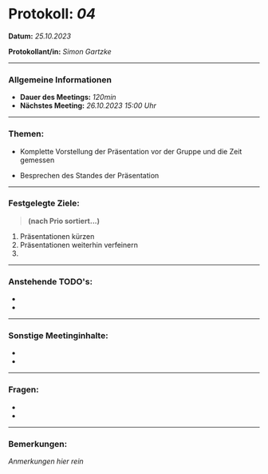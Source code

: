# Protokoll: *04*


**Datum:** *25.10.2023*

**Protokollant/in:** *Simon Gartzke*

---

### Allgemeine Informationen
- **Dauer des Meetings:** *120min*
- **Nächstes Meeting:** *26.10.2023 15:00 Uhr*

---

### Themen:
- Komplette Vorstellung der Präsentation vor der Gruppe und die Zeit gemessen

- Besprechen des Standes der Präsentation
---

### Festgelegte Ziele:
> **(nach Prio sortiert...)**

1. Präsentationen kürzen
2. Präsentationen weiterhin verfeinern 
3. 

---

### Anstehende TODO's:
- 
- 


---

### Sonstige Meetinginhalte:
-   
-   

---

### Fragen:
- 
-  

---

### Bemerkungen:
*Anmerkungen hier rein*

